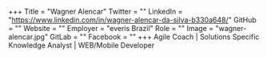 +++
Title = "Wagner Alencar"
Twitter = ""
LinkedIn = "https://www.linkedin.com/in/wagner-alencar-da-silva-b330a648/"
GitHub = ""
Website = ""
Employer = "everis Brazil"
Role = ""
Image = "wagner-alencar.jpg"
GitLab = ""
Facebook = ""
+++
Agile Coach | Solutions Specific Knowledge Analyst | WEB/Mobile Developer